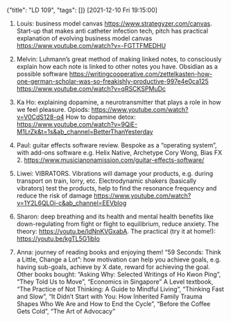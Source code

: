 {"title": "LD 109", "tags": []}
[2021-12-10 Fri 19:15:00]

1. Louis: business model canvas https://www.strategyzer.com/canvas. Start-up
that makes anti catheter infection tech, pitch has practical explanation of
evolving business model canvas https://www.youtube.com/watch?v=-FGTTFMEDHU

2. Melvin: Luhmann’s great method of making linked notes, to consciously
explain how each note is linked to other notes you have. Obsidian as a possible
software
https://writingcooperative.com/zettelkasten-how-one-german-scholar-was-so-freakishly-productive-997e4e0ca125
https://www.youtube.com/watch?v=qRSCKSPMuDc

3. Ka Ho: explaining dopamine, a neurotransmitter that plays a role in how we
feel pleasure. Opiods: https://www.youtube.com/watch?v=V0CdS128-q4
How to dopamine detox: https://www.youtube.com/watch?v=9QiE-M1LrZk&t=1s&ab_channel=BetterThanYesterday

4. Paul: guitar effects software review. Bespoke as a “operating system”, with
add-ons software e.g. Helix Native, Archetype Cory Wong, Bias FX 2.
https://www.musicianonamission.com/guitar-effects-software/

5. Liwei: VIBRATORS. Vibrations will damage your products, e.g. during
transport on train, lorry, etc. Electrodynamic shakers (basically vibrators)
test the products, help to find the resonance frequency and reduce the risk of
damage https://www.youtube.com/watch?v=1Y2L6QLOi-c&ab_channel=EEVblog

6. Sharon: deep breathing and its health and mental health benefits like
down-regulating from fight or flight to equilibrium, reduce anxiety. The
theory: https://youtu.be/ldNnKVGxabA. The practical (try it at home!):
https://youtu.be/kgTL5G1ibIo

7. Anna: journey of reading books and enjoying them! “59 Seconds: Think a
Little, Change a Lot”: how motivation can help you achieve goals, e.g. having
sub-goals, achieve by X date, reward for achieving the goal. Other books
bought: “Asking Why: Selected Writings of Ho Kwon Ping”, “They Told Us to
Move”, “Economics in Singapore” A Level textbook, “The Practice of Not
Thinking: A Guide to Mindful Living”, “Thinking Fast and Slow”, “It Didn’t
Start with You: How Inherited Family Trauma Shapes Who We Are and How to End
the Cycle”, “Before the Coffee Gets Cold”, “The Art of Advocacy”

